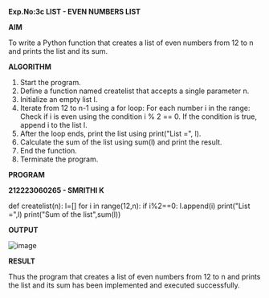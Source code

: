 **Exp.No:3c
LIST - EVEN NUMBERS LIST**

**AIM** 

To write a Python function that creates a list of even numbers from 12 to n and prints the list and its sum.


**ALGORITHM**

1. Start the program.
2. Define a function named createlist that accepts a single parameter n.
3. Initialize an empty list l.
4. Iterate from 12 to n-1 using a for loop:
   For each number i in the range:
   Check if i is even using the condition i % 2 == 0.
   If the condition is true, append i to the list l.
5. After the loop ends, print the list using print("List =", l).
6. Calculate the sum of the list using sum(l) and print the result.
7. End the function.
8. Terminate the program.

**PROGRAM**

**212223060265 - SMRITHI K**

def createlist(n):
    l=[]
    for i in range(12,n):
        if i%2==0:
            l.append(i)
    print("List =",l)
    print("Sum of the list",sum(l))


**OUTPUT**

![image](https://github.com/user-attachments/assets/ed7c4457-ae3f-44e7-9595-582c59638b5a)



**RESULT**

Thus the program that creates a list of even numbers from 12 to n and prints the list and its sum has been implemented and executed successfully.
